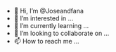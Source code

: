 - 👋 Hi, I’m @Joseandfana
- 👀 I’m interested in ...
- 🌱 I’m currently learning ...
- 💞️ I’m looking to collaborate on ...
- 📫 How to reach me ...

<!---
Joseandfana/Joseandfana is a ✨ special ✨ repository because its `README.md` (this file) appears on your GitHub profile.
You can click the Preview link to take a look at your changes.
--->
